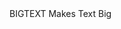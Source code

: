 <div id="bigtext">
    <span>BIGTEXT</span>
    <span>Makes Text Big</span>
</div>
<script>
$('#bigtext').bigtext();
</script>



